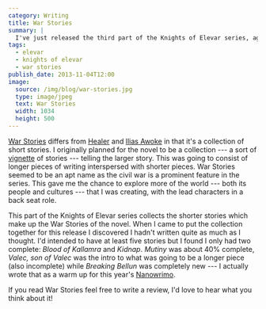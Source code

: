 ```yaml
---
category: Writing
title: War Stories
summary: |
  I've just released the third part of the Knights of Elevar series, again, through Amazon's Kindle Direct Publishing platform.
tags:
  - elevar
  - knights of elevar
  - war stories
publish_date: 2013-11-04T12:00
image:
  source: /img/blog/war-stories.jpg
  type: image/jpeg
  text: War Stories
  width: 1034
  height: 500
---
```


[War Stories][war] differs from [Healer][healer] and [Ilias Awoke][ilias] in that it's a collection of short stories. I originally planned for the novel to be a collection --- a sort of [vignette][vig] of stories --- telling the larger story. This was going to consist of longer pieces of writing interspersed with shorter pieces. War Stories seemed to be an apt name as the civil war is a prominent feature in the series. This gave me the chance to explore more of the world --- both its people and cultures --- that I was creating, with the lead characters in a back seat role.

This part of the Knights of Elevar series collects the shorter stories which make up the War Stories of the novel. When I came to put the collection together for this release I discovered I hadn't written quite as much as I thought. I'd intended to have at least five stories but I found I only had two complete: *Blood of Kallamra* and *Kidnap*. *Mutiny* was about 40% complete, *Valec, son of Valec* was the intro to what was going to be a longer piece (also incomplete) while *Breaking Bellun* was completely new --- I actually wrote that as a warm up for this year's [Nanowrimo][nano].

If you read War Stories feel free to write a review, I'd love to hear what you think about it!

[war]: http://www.amazon.co.uk/Stories-Knights-Elevar-Stoo-Goff-ebook/dp/B00GFA0JYQ/
[vig]: http://en.wikipedia.org/wiki/Vignette_(literature)
[healer]: http://www.amazon.co.uk/Healer-Knights-Elevar-Stoo-Goff-ebook/dp/B00G1QI2HU/
[ilias]: http://www.amazon.co.uk/Ilias-Awoke-Knights-Elevar-ebook/dp/B00FO7MGD8/
[nano]: http://nanowrimo.org/
